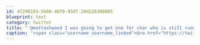 ```yaml
---
id: 4f290193-5b88-46f0-93df-20d226308085
blueprint: text
category: twitter
title: "'@mattashwood I was going to get one for char who is still running her 2009 $99 android"
caption: '<span class="username username_linked">@<a href="https://twitter.com/mattashwood" title="Matt Ashwood">mattashwood</a></span> I was going to get one for char who is still running her 2009 $99 android'
---
```

